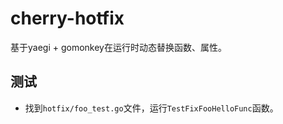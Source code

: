 # cherry-hotfix
基于yaegi + gomonkey在运行时动态替换函数、属性。


## 测试
- 找到`hotfix/foo_test.go`文件，运行`TestFixFooHelloFunc`函数。